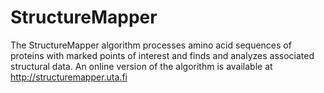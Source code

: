 # StructureMapper
The StructureMapper algorithm processes amino acid sequences of proteins with marked points of interest and finds and analyzes associated structural data. An online version of the algorithm is available at http://structuremapper.uta.fi
